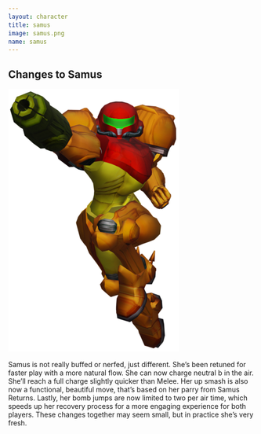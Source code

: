 ```yaml
---
layout: character
title: samus
image: samus.png
name: samus
---
```


## Changes to Samus
![samus](/images/content/css/samus.png)

Samus is not really buffed or nerfed, just different. She’s been retuned for faster play with a more natural flow. She can now charge neutral b in the air. She’ll reach a full charge slightly quicker than Melee. Her up smash is also now a functional, beautiful move, that’s based on her parry from Samus Returns. Lastly, her bomb jumps are now limited to two per air time, which speeds up her recovery process for a more engaging experience for both players. These changes together may seem small, but in practice she’s very fresh.

